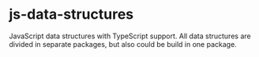# js-data-structures
JavaScript data structures with TypeScript support. All data structures are divided in separate packages, but also could be build in one package.

